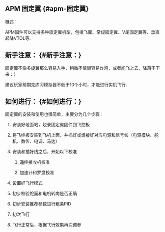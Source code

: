 ## APM 固定翼 {#apm-固定翼}

概述：

APM固件可以支持多种固定翼机型，包括飞翼、常规固定翼、V尾固定翼等、垂直起降VTOL等.

## 新手注意： {#新手注意：}

固定翼不像多旋翼那么容易入手，稍微不慎很容易炸鸡，或者能飞上去，降落不下来：）

建议玩家前期先练习模拟器不低于10个小时，才能进行实机飞行.

## 如何进行： {#如何进行：}

固定翼的安装和使用也很简单，主要分为几个步骤：

1. 安装好地面站，烧录固定翼固件到飞控板

2. 将飞控板安装到飞机上面，并插好或焊接好对应电源和信号线（电源模块、舵机、数传、电调、马达）

3. 安装和插好线之后，开始以下校准

   1. 遥控接收机校准

   2. 加速计和罗盘校准

4. 设置好飞行模式

5. 初步校验舵面和电机转向是否正确

6. 初步安装推荐参数进行粗条PID

7. 初次飞行

8. 飞行正常后，根据飞行效果再次调参



